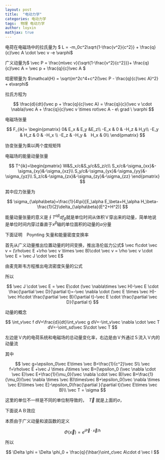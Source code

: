 ```yaml
---
layout: post
title:  "电动力学"
categories: 电动力学
tags:  物理 电动力学
author: loyxin
mathjax: true
---
```


电荷在电磁场中的拉氏量为 $ L = -m_0c^2\sqrt{1-\frac{v^2}{c^2}} + \frac{q}{c}\vec A \cdot \vec v -e \varphi$

广义动量为$ \vec P = \frac{m\vec v}{\sqrt{1-\frac{v^2}{c^2}}}+ \frac{q}{c}\vec A = \vec p + \frac{q}{c}\vec A $

哈密顿量为 $\mathcal{H} = \sqrt{m^2c^4+c^2(\vec P - \frac{q}{c}\vec A)^2} + e\varphi$

拉氏方程为

$$
\frac{d}{dt}(\vec p + \frac{q}{c}\vec A) = \frac{q}{c}(\vec v \cdot \nabla)\vec A + \frac{q}{c}\vec v \times rot\vec A - e\ grad \ \varphi
$$

电磁场张量

$$
F_{ik}=
\begin{pmatrix}
0& E_x & E_y &E_z\\
-E_x & 0 & -H_z & H_y\\
-E_y & H_z & 0 & -H_x \\
-E_z & -H_y &　H_x & 0\\
\end{pmatrix}
$$

协变张量为乘以两个度规矩阵

电磁场的能量动量张量

$$
T^{ik}=\begin{pmatrix}
W&S_x/c&S_y/c&S_z/c\\
S_x/c&-\sigma_{xx}&-\sigma_{xy}&-\sigma_{xz}\\
S_y/c&-\sigma_{yx}&-\sigma_{yy}&-\sigma_{yz}\\
S_z/c&-\sigma_{zx}&-\sigma_{zy}&-\sigma_{zz}
\end{pmatrix}
$$

其中应力张量为

$$
\sigma_{\alpha\beta}=\frac{1}{4\pi}[E_\alpha E_\beta+H_\alpha H_\beta-\frac{1}{2}\delta_{\alpha\beta}(E^2+H^2)]
$$

能量动量张量的意义是$\oint T^{\alpha\beta}df_\beta$就是单位时间从体积Ｖ穿出来的动量，简单地说是单位时间内穿过垂直于$x^{\beta}$轴的单位面积的动量的$\alpha$分量

下面证明　Poynting 矢量和能量密度变换率

首先从广义动量推出位置动量的时间变换，推出洛伦兹力公式$ \vec f\cdot \vec v = (\rho\vec E +\rho \vec v \times \vec B)\cdot \vec v = \rho \vec v \cdot \vec E = \vec J \cdot \vec E$

由麦克斯韦方程推出电流密度矢量的公式

所以

$$
\vec J \cdot \vec E = \vec E\cdot (\vec \nabla\times \vec H)-\vec E \cdot \frac{\partial \vec D}{\partial t}=-\vec \nabla \cdot (\vec E \times \vec H)-\vec H\cdot \frac{\partial \vec B}{\partial t}-\vec E \cdot \frac{\partial \vec D}{\partial t}
$$

动量的概念

$$
\int_v\vec f dV+\frac{d}{dt}\int_v\vec g dV=-\int_v\vec \nabla \cdot \vec T dV=-\oint_sd\vec S\cdot \vec T
$$

左边是Ｖ内的电荷系统和电磁场的总动量变化率，右边是由Ｖ外通过Ｓ流入Ｖ内的动量流

其中

$$
\vec g=\epsilon_0\vec E\times \vec B=\frac{1}{c^2}\vec S\\
\vec f=\rho\vec E +\vec J \times J\times \vec B=[\epsilon_0 (\vec \nabla \cdot \vec E)\vec E+\frac{1}{\mu_0}(\vec \nabla \cdot \vec B)\vec B+\frac{1}{\mu_0}(\vec \nabla \times \vec B)\times\vec B+\epsilon_0(\vec \nabla \times \vec E)\times \vec E]-\epsilon_0\frac{\partial }{\partial t}(\vec E\times \vec B)\\
\vec T = \sigma
$$

这里的单位不一样是不同的单位制导致的，　$\vec T$ 就是上面的$\sigma$，

下面说ＡＢ效应

本质由于广义动量和波函数的定义

$$
\Phi(\vec x)=e^{i\vec P\cdot \vec x/\hbar}
$$

所以

$$
\Delta \phi = \Delta \phi_0 + \frac{q}{\hbar}\oint_c\vec A\cdot d \vec l
$$